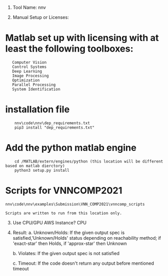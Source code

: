 1. Tool Name: nnv

2. Manual Setup or Licenses: 

# Matlab set up with licensing with at least the following toolboxes:

       Computer Vision
       Control Systems
       Deep Learning
       Image Processing
       Optimization
       Parallel Processing
       System Identification
	   
# installation file

		nnv\code\nnv\dep_requirements.txt
		pip3 install "dep_requirements.txt"
		
# Add the python matlab engine

		cd /MATLAB/extern/engines/python (this location will be different based on matlab dierctory)
		python3 setup.py install
		
# Scripts for VNNCOMP2021

	nnv\code\nnv\examples\Submission\VNN_COMP2021\vnncomp_scripts
	
	Scripts are written to run from this location only.
		
3. Use CPU/GPU AWS Instance? CPU

4. Result: 
	a. Unknown/Holds: If the given output spec is satisfied,'Unknown/Holds' status depending on reachability method; if 'exact-star' then Holds, if 'approx-star' then Unknown
	
	b. Violates: If the given output spec is not satisfied
	
	c. Timeout: If the code doesn't return any output before mentioned timeout
